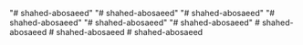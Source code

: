 "# shahed-abosaeed" 
"# shahed-abosaeed" 
"# shahed-abosaeed" 
"# shahed-abosaeed" 
"# shahed-abosaeed" 
"# shahed-abosaeed" 
#   s h a h e d - a b o s a e e d  
 #   s h a h e d - a b o s a e e d  
 #   s h a h e d - a b o s a e e d  
 